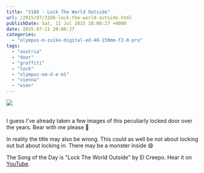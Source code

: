 ```yaml
---
title: "3188 - Lock The World Outside"
url: /2015/07/3188-lock-the-world-outside.html
publishDate: Sat, 11 Jul 2015 18:00:27 +0000
date: 2015-07-11 20:00:27
categories: 
  - "olympus-m-zuiko-digital-ed-40-150mm-f2-8-pro"
tags: 
  - "austria"
  - "door"
  - "graffiti"
  - "lock"
  - "olympus-om-d-e-m1"
  - "vienna"
  - "wien"
---
```

<div class="container">
<div class="center"><a target="_blank" href="https://d25zfm9zpd7gm5.cloudfront.net/1200x1200/2015/20150609_175904_lr.jpg"><img src="https://d25zfm9zpd7gm5.cloudfront.net/0600x0600/2015/20150609_175904_lr.jpg" /></a></div>
</div>
<br />

I guess I've already taken a few images of this peculiarly locked door over the years. Bear with me please 🙂

In reality the title may also be wrong. This could as well be not about locking out but about locking in. There may be a monster inside 😄

The Song of the Day is "Lock The World Outside" by El Creepo. Hear it on <a href="https://www.youtube.com/watch?v=ILxHAafXHNE" target="_blank">YouTube</a>.

